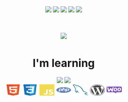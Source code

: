 
<div align="center">
<a href="https://instagram.com/rafaelmerlotto" target="_blank"><img src="https://img.shields.io/badge/-Instagram-%23E4405F?style=for-the-badge&logo=instagram&logoColor=white" target="_blank"></a>
 <a href="https://www.facebook.com/rafaelmerlotto" target="_blank"><img src="https://img.shields.io/badge/-Facebbok-%230077B5?style=for-the-badge&logo=facebook&logoColor=white" target="_blank"></a> 
 <a href ="https://github.com/rafaelmerlotto"><img src="https://img.shields.io/badge/-Github-%23333?style=for-the-badge&logo=github&logoColor=white" target="_blank"></a>
<a href = "rafaelmerlotto@gmail.com"><img src="https://img.shields.io/badge/-Gmail-ef2f2f?style=for-the-badge&logo=gmail&logoColor=white" target="_blank"></a>
<a href="https://www.linkedin.com/in/rafaella-ballerini-45875016a" target="_blank"><img src="https://img.shields.io/badge/-LinkedIn-%230077B5?style=for-the-badge&logo=linkedin&logoColor=white" target="_blank"></a> 
</div>
<div>
<h1  align="center"> <img src="https://img.icons8.com/fluency/48/000000/source-code.png"/></h1>
</div>
<div>
  <h1  align="center"> I'm learning</h1>
</div>
<div align="center" >
<img src="https://img.icons8.com/nolan/96/down3--v2.png"/>
<img src="https://img.icons8.com/nolan/96/down2--v2.png"/>
</div>

<div align="center" >
<img align="center" alt="Rafa-HTML" height="30" width="40" src="https://raw.githubusercontent.com/devicons/devicon/master/icons/html5/html5-original.svg">
<img align="center" alt="Rafa-CSS" height="30" width="40" src="https://raw.githubusercontent.com/devicons/devicon/master/icons/css3/css3-original.svg">
<img align="center" alt="Rafa-Js" height="30" width="40" src="https://raw.githubusercontent.com/devicons/devicon/master/icons/javascript/javascript-plain.svg">
<img align="center" alt="Rafa-Js" height="30" width="40" src="https://raw.githubusercontent.com/devicons/devicon/master/icons/php/php-plain.svg">
<img align="center" alt="Rafa-Js" height="30" width="40" src="https://raw.githubusercontent.com/devicons/devicon/master/icons/mysql/mysql-plain.svg">
<img align="center" alt="Rafa-Js" height="30" width="40" src="https://raw.githubusercontent.com/devicons/devicon/master/icons/wordpress/wordpress-plain.svg">
<img align="center" alt="Rafa-Js" height="30" width="40" src="https://raw.githubusercontent.com/devicons/devicon/master/icons/woocommerce/woocommerce-original.svg">
</div>

